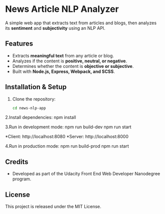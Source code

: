 # News Article NLP Analyzer

A simple web app that extracts text from articles and blogs, then analyzes its **sentiment** and **subjectivity** using an NLP API.

## Features
- Extracts **meaningful text** from any article or blog.
- Analyzes if the content is **positive, neutral, or negative**.
- Determines whether the content is **objective or subjective**.
- Built with **Node.js, Express, Webpack, and SCSS**.

## Installation & Setup
1. Clone the repository:  
   ```sh
   cd news-nlp-app
   
2.Install dependencies:
   npm install
   
3.Run in development mode:
   npm run build-dev
   npm run start

   *Client: http://localhost:8080
   *Server: http://localhost:8000

4.Run in production mode:
   npm run build-prod
   npm run start

## Credits

- Developed as part of the Udacity Front End Web Developer Nanodegree program.

## License
This project is released under the MIT License. 
   

   

   
   


